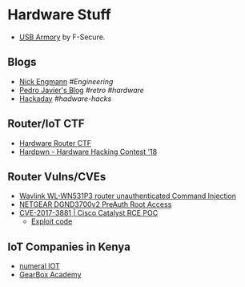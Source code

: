 # Hardware Stuff

- [USB Armory](https://github.com/usbarmory/usbarmory) by F-Secure.

## Blogs

- [Nick Engmann](https://nickengmann.com/) *#Engineering*
- [Pedro Javier's Blog](https://pedrojavier.com/) *#retro* *#hardware*
- [Hackaday](https://hackaday.com/) *#hadware-hacks*

## Router/IoT CTF

- [Hardware Router CTF](https://www.pentestpartners.com/security-blog/hardware-router-ctf/)
- [Hardpwn - Hardware Hacking Contest '18](https://hardwear.io/the-hague-2018/ctf.php)

## Router Vulns/CVEs

- [Wavlink WL-WN531P3 router unauthenticated Command Injection](https://stigward.medium.com/wavlink-command-injection-cve-2022-23900-51988f6f15df)
- [NETGEAR DGND3700v2 PreAuth Root Access](https://ssd-disclosure.com/ssd-advisory-netgear-dgnd3700v2-preauth-root-access/)
- [CVE-2017-3881 \| Cisco Catalyst RCE POC](https://artkond.com/2017/04/10/cisco-catalyst-remote-code-execution/)
  - [Exploit code](https://github.com/artkond/cisco-rce/)

## IoT Companies in Kenya

- [numeral IOT](https://www.numeraliot.com/)
- [GearBox Academy](https://gearbox.ke/academy/index)
